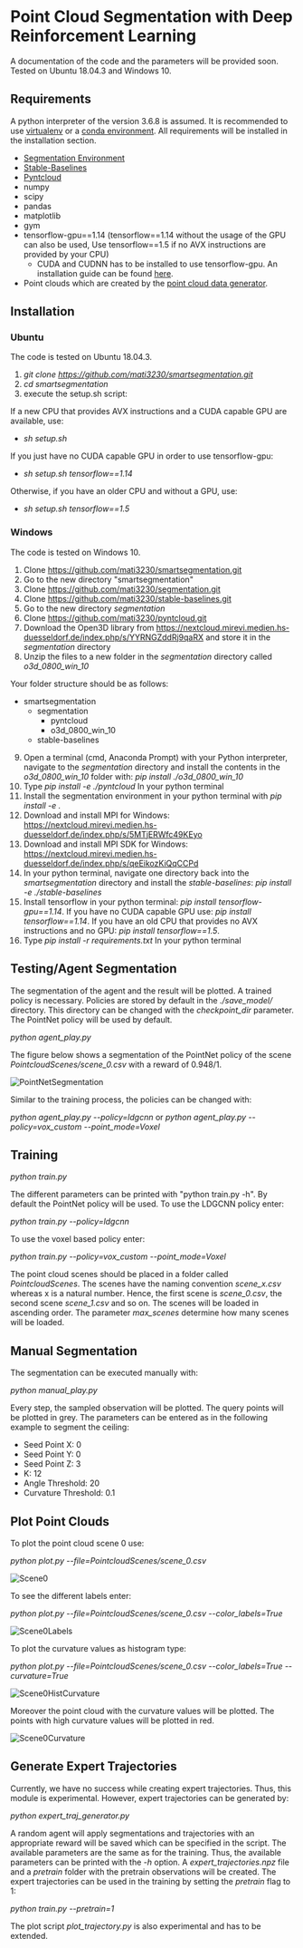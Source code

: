 # Point Cloud Segmentation with Deep Reinforcement Learning

A documentation of the code and the parameters will be provided soon. Tested on Ubuntu 18.04.3 and Windows 10. 

## Requirements

A python interpreter of the version 3.6.8 is assumed. It is recommended to use [virtualenv](https://virtualenv.pypa.io/en/latest/) or a [conda environment](https://docs.conda.io/projects/conda/en/latest/user-guide/install/index.html). All requirements will be installed in the installation section. 

* [Segmentation Environment](https://github.com/mati3230/segmentation)
* [Stable-Baselines](https://github.com/mati3230/stable-baselines)
* [Pyntcloud](https://github.com/mati3230/pyntcloud)
* numpy
* scipy
* pandas
* matplotlib
* gym
* tensorflow-gpu==1.14 (tensorflow==1.14 without the usage of the GPU can also be used, Use tensorflow==1.5 if no AVX instructions are provided by your CPU)
	* CUDA and CUDNN has to be installed to use tensorflow-gpu. An installation guide can be found [here](https://www.tensorflow.org/install/gpu).
* Point clouds which are created by the [point cloud data generator](https://github.com/mati3230/pc_data_generator).

## Installation

### Ubuntu

The code is tested on Ubuntu 18.04.3.

1. *git clone https://github.com/mati3230/smartsegmentation.git*
2. *cd smartsegmentation*
3. execute the setup.sh script:

If a new CPU that provides AVX instructions and a CUDA capable GPU are available, use:

* *sh setup.sh*

If you just have no CUDA capable GPU in order to use tensorflow-gpu:

* *sh setup.sh tensorflow==1.14*

Otherwise, if you have an older CPU and without a GPU, use:

* *sh setup.sh tensorflow==1.5*

### Windows

The code is tested on Windows 10. 

1. Clone https://github.com/mati3230/smartsegmentation.git
2. Go to the new directory "smartsegmentation"
3. Clone https://github.com/mati3230/segmentation.git
4. Clone https://github.com/mati3230/stable-baselines.git
5. Go to the new directory *segmentation*
6. Clone https://github.com/mati3230/pyntcloud.git
7. Download the Open3D library from https://nextcloud.mirevi.medien.hs-duesseldorf.de/index.php/s/YYRNGZddRj9qaRX and store it in the *segmentation* directory
8. Unzip the files to a new folder in the *segmentation* directory called *o3d_0800_win_10*
  
  Your folder structure should be as follows:
  
  * smartsegmentation
    * segmentation
		* pyntcloud
		* o3d_0800_win_10
    * stable-baselines
		
9. Open a terminal (cmd, Anaconda Prompt) with your Python interpreter, navigate to the *segmentation* directory and install the contents in the *o3d_0800_win_10* folder with: *pip install ./o3d_0800_win_10*
10. Type *pip install -e ./pyntcloud* In your python terminal
11. Install the segmentation environment in your python terminal with *pip install -e .*
12. Download and install MPI for Windows: https://nextcloud.mirevi.medien.hs-duesseldorf.de/index.php/s/5MTjERWfc49KEyo
13. Download and install MPI SDK for Windows: https://nextcloud.mirevi.medien.hs-duesseldorf.de/index.php/s/qeEikozKiQqCCPd
14. In your python terminal, navigate one directory back into the *smartsegmentation* directory and install the *stable-baselines*: *pip install -e ./stable-baselines*
15. Install tensorflow in your python terminal: *pip install tensorflow-gpu==1.14*. If you have no CUDA capable GPU use: *pip install tensorflow==1.14*. If you have an old CPU that provides no AVX instructions and no GPU: *pip install tensorflow==1.5*. 
16. Type *pip install -r requirements.txt* In your python terminal

## Testing/Agent Segmentation

The segmentation of the agent and the result will be plotted. A trained policy is necessary. Policies are stored by default in the *./save_model/* directory. This directory can be changed with the *checkpoint_dir* parameter. The PointNet policy will be used by default.

*python agent_play.py*

The figure below shows a segmentation of the PointNet policy of the scene *PointcloudScenes/scene_0.csv* with a reward of 0.948/1. 

![PointNetSegmentation](figures/segmentation_s_0_948.JPG)

Similar to the training process, the policies can be changed with:

*python agent_play.py --policy=ldgcnn* or *python agent_play.py --policy=vox_custom --point_mode=Voxel*

## Training

*python train.py*

The different parameters can be printed with "python train.py -h". By default the PointNet policy will be used.
To use the LDGCNN policy enter:

*python train.py --policy=ldgcnn*

To use the voxel based policy enter:

*python train.py --policy=vox_custom --point_mode=Voxel*

The point cloud scenes should be placed in a folder called *PointcloudScenes*. The scenes have the naming convention *scene_x.csv* whereas x is a natural number. Hence, the first scene is *scene_0.csv*, the second scene *scene_1.csv* and so on. The scenes will be loaded in ascending order. The parameter *max_scenes* determine how many scenes will be loaded.

## Manual Segmentation

The segmentation can be executed manually with:

*python manual_play.py*

Every step, the sampled observation will be plotted. The query points will be plotted in grey. The parameters can be entered as in the following example to segment the ceiling: 

* Seed Point X: 0
* Seed Point Y: 0
* Seed Point Z: 3
* K: 12
* Angle Threshold: 20
* Curvature Threshold: 0.1

## Plot Point Clouds

To plot the point cloud scene 0 use: 

*python plot.py --file=PointcloudScenes/scene_0.csv*

![Scene0](figures/s_0.JPG)

To see the different labels enter: 

*python plot.py --file=PointcloudScenes/scene_0.csv --color_labels=True*

![Scene0Labels](figures/segments_s_0.JPG)

To plot the curvature values as histogram type: 

*python plot.py --file=PointcloudScenes/scene_0.csv --color_labels=True --curvature=True*

![Scene0HistCurvature](figures/hist_curvature_s_0.jpeg)

Moreover the point cloud with the curvature values will be plotted. The points with high curvature values will be plotted in red. 

![Scene0Curvature](figures/curvature_s_0.JPG)

## Generate Expert Trajectories

Currently, we have no success while creating expert trajectories. Thus, this module is experimental. However, expert trajectories can be generated by: 

*python expert_traj_generator.py*

A random agent will apply segmentations and trajectories with an appropriate reward will be saved which can be specified in the script. The available parameters are the same as for the training. Thus, the available parameters can be printed with the *-h* option. A *expert_trajectories.npz* file and a *pretrain* folder with the pretrain observations will be created. 
The expert trajectories can be used in the training by setting the *pretrain* flag to 1: 

*python train.py --pretrain=1*

The plot script *plot_trajectory.py* is also experimental and has to be extended. 
